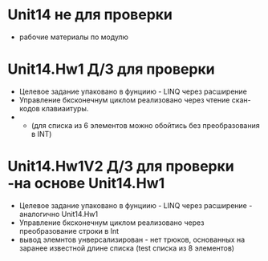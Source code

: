 # Unit14 не для проверки
- рабочие материалы по модулю
#  Unit14.Hw1 Д/З для проверки
-  Целевое задание упаковано в фунциию - LINQ через расширение
-  Управление бксконечнум циклом реализовано через чтение скан-кодов клавиаитуры. 
-  - (для списка из 6 элементов можно обойтись без преобразования в INT)
#  Unit14.Hw1V2 Д/З для проверки -на основе Unit14.Hw1  
-  Целевое задание упаковано в фунциию - LINQ через расширение - аналогично Unit14.Hw1
-  Управление бксконечнум циклом реализовано через преобразование строки в Int
- вывод элемнтов унверсализирован - нет трюков, основанных на заранее известной длине списка (test списка из 8 элементов) 
